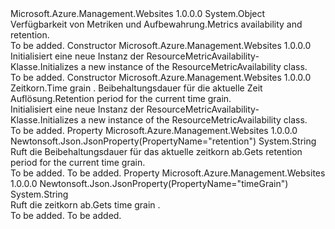 <Type Name="ResourceMetricAvailability" FullName="Microsoft.Azure.Management.WebSites.Models.ResourceMetricAvailability">
  <TypeSignature Language="C#" Value="public class ResourceMetricAvailability" />
  <TypeSignature Language="ILAsm" Value=".class public auto ansi beforefieldinit ResourceMetricAvailability extends System.Object" />
  <TypeSignature Language="DocId" Value="T:Microsoft.Azure.Management.WebSites.Models.ResourceMetricAvailability" />
  <TypeSignature Language="VB.NET" Value="Public Class ResourceMetricAvailability" />
  <TypeSignature Language="F#" Value="type ResourceMetricAvailability = class" />
  <AssemblyInfo>
    <AssemblyName>Microsoft.Azure.Management.Websites</AssemblyName>
    <AssemblyVersion>1.0.0.0</AssemblyVersion>
  </AssemblyInfo>
  <Base>
    <BaseTypeName>System.Object</BaseTypeName>
  </Base>
  <Interfaces />
  <Docs>
    <summary>
            <span data-ttu-id="e2550-101">Verfügbarkeit von Metriken und Aufbewahrung.</span><span class="sxs-lookup"><span data-stu-id="e2550-101">Metrics availability and retention.</span></span>
            </summary>
    <remarks>To be added.</remarks>
  </Docs>
  <Members>
    <Member MemberName=".ctor">
      <MemberSignature Language="C#" Value="public ResourceMetricAvailability ();" />
      <MemberSignature Language="ILAsm" Value=".method public hidebysig specialname rtspecialname instance void .ctor() cil managed" />
      <MemberSignature Language="DocId" Value="M:Microsoft.Azure.Management.WebSites.Models.ResourceMetricAvailability.#ctor" />
      <MemberSignature Language="VB.NET" Value="Public Sub New ()" />
      <MemberType>Constructor</MemberType>
      <AssemblyInfo>
        <AssemblyName>Microsoft.Azure.Management.Websites</AssemblyName>
        <AssemblyVersion>1.0.0.0</AssemblyVersion>
      </AssemblyInfo>
      <Parameters />
      <Docs>
        <summary>
            <span data-ttu-id="e2550-102">Initialisiert eine neue Instanz der ResourceMetricAvailability-Klasse.</span><span class="sxs-lookup"><span data-stu-id="e2550-102">Initializes a new instance of the ResourceMetricAvailability class.</span></span>
            </summary>
        <remarks>To be added.</remarks>
      </Docs>
    </Member>
    <Member MemberName=".ctor">
      <MemberSignature Language="C#" Value="public ResourceMetricAvailability (string timeGrain = null, string retention = null);" />
      <MemberSignature Language="ILAsm" Value=".method public hidebysig specialname rtspecialname instance void .ctor(string timeGrain, string retention) cil managed" />
      <MemberSignature Language="DocId" Value="M:Microsoft.Azure.Management.WebSites.Models.ResourceMetricAvailability.#ctor(System.String,System.String)" />
      <MemberSignature Language="VB.NET" Value="Public Sub New (Optional timeGrain As String = null, Optional retention As String = null)" />
      <MemberSignature Language="F#" Value="new Microsoft.Azure.Management.WebSites.Models.ResourceMetricAvailability : string * string -&gt; Microsoft.Azure.Management.WebSites.Models.ResourceMetricAvailability" Usage="new Microsoft.Azure.Management.WebSites.Models.ResourceMetricAvailability (timeGrain, retention)" />
      <MemberType>Constructor</MemberType>
      <AssemblyInfo>
        <AssemblyName>Microsoft.Azure.Management.Websites</AssemblyName>
        <AssemblyVersion>1.0.0.0</AssemblyVersion>
      </AssemblyInfo>
      <Parameters>
        <Parameter Name="timeGrain" Type="System.String" />
        <Parameter Name="retention" Type="System.String" />
      </Parameters>
      <Docs>
        <param name="timeGrain"><span data-ttu-id="e2550-103">Zeitkorn.</span><span class="sxs-lookup"><span data-stu-id="e2550-103">Time grain .</span></span></param>
        <param name="retention"><span data-ttu-id="e2550-104">Beibehaltungsdauer für die aktuelle Zeit Auflösung.</span><span class="sxs-lookup"><span data-stu-id="e2550-104">Retention period for the current time grain.</span></span></param>
        <summary>
            <span data-ttu-id="e2550-105">Initialisiert eine neue Instanz der ResourceMetricAvailability-Klasse.</span><span class="sxs-lookup"><span data-stu-id="e2550-105">Initializes a new instance of the ResourceMetricAvailability class.</span></span>
            </summary>
        <remarks>To be added.</remarks>
      </Docs>
    </Member>
    <Member MemberName="Retention">
      <MemberSignature Language="C#" Value="public string Retention { get; }" />
      <MemberSignature Language="ILAsm" Value=".property instance string Retention" />
      <MemberSignature Language="DocId" Value="P:Microsoft.Azure.Management.WebSites.Models.ResourceMetricAvailability.Retention" />
      <MemberSignature Language="VB.NET" Value="Public ReadOnly Property Retention As String" />
      <MemberSignature Language="F#" Value="member this.Retention : string" Usage="Microsoft.Azure.Management.WebSites.Models.ResourceMetricAvailability.Retention" />
      <MemberType>Property</MemberType>
      <AssemblyInfo>
        <AssemblyName>Microsoft.Azure.Management.Websites</AssemblyName>
        <AssemblyVersion>1.0.0.0</AssemblyVersion>
      </AssemblyInfo>
      <Attributes>
        <Attribute>
          <AttributeName>Newtonsoft.Json.JsonProperty(PropertyName="retention")</AttributeName>
        </Attribute>
      </Attributes>
      <ReturnValue>
        <ReturnType>System.String</ReturnType>
      </ReturnValue>
      <Docs>
        <summary>
            <span data-ttu-id="e2550-106">Ruft die Beibehaltungsdauer für das aktuelle zeitkorn ab.</span><span class="sxs-lookup"><span data-stu-id="e2550-106">Gets retention period for the current time grain.</span></span>
            </summary>
        <value>To be added.</value>
        <remarks>To be added.</remarks>
      </Docs>
    </Member>
    <Member MemberName="TimeGrain">
      <MemberSignature Language="C#" Value="public string TimeGrain { get; }" />
      <MemberSignature Language="ILAsm" Value=".property instance string TimeGrain" />
      <MemberSignature Language="DocId" Value="P:Microsoft.Azure.Management.WebSites.Models.ResourceMetricAvailability.TimeGrain" />
      <MemberSignature Language="VB.NET" Value="Public ReadOnly Property TimeGrain As String" />
      <MemberSignature Language="F#" Value="member this.TimeGrain : string" Usage="Microsoft.Azure.Management.WebSites.Models.ResourceMetricAvailability.TimeGrain" />
      <MemberType>Property</MemberType>
      <AssemblyInfo>
        <AssemblyName>Microsoft.Azure.Management.Websites</AssemblyName>
        <AssemblyVersion>1.0.0.0</AssemblyVersion>
      </AssemblyInfo>
      <Attributes>
        <Attribute>
          <AttributeName>Newtonsoft.Json.JsonProperty(PropertyName="timeGrain")</AttributeName>
        </Attribute>
      </Attributes>
      <ReturnValue>
        <ReturnType>System.String</ReturnType>
      </ReturnValue>
      <Docs>
        <summary>
            <span data-ttu-id="e2550-107">Ruft die zeitkorn ab.</span><span class="sxs-lookup"><span data-stu-id="e2550-107">Gets time grain .</span></span>
            </summary>
        <value>To be added.</value>
        <remarks>To be added.</remarks>
      </Docs>
    </Member>
  </Members>
</Type>